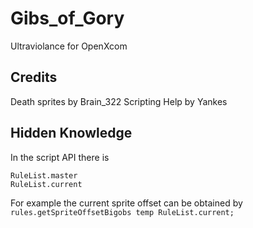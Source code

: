 # Gibs_of_Gory

Ultraviolance for OpenXcom

## Credits

Death sprites by Brain_322
Scripting Help by Yankes


## Hidden Knowledge

In the script API there is 
```
RuleList.master
RuleList.current
```

For example the current sprite offset can be obtained by
`rules.getSpriteOffsetBigobs temp RuleList.current;`